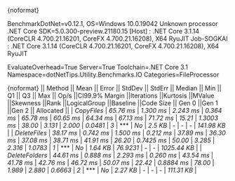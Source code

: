 {noformat}

BenchmarkDotNet=v0.12.1, OS=Windows 10.0.19042
Unknown processor
.NET Core SDK=5.0.300-preview.21180.15
  [Host]     : .NET Core 3.1.14 (CoreCLR 4.700.21.16201, CoreFX 4.700.21.16208), X64 RyuJIT
  Job-SOGKAI : .NET Core 3.1.14 (CoreCLR 4.700.21.16201, CoreFX 4.700.21.16208), X64 RyuJIT

EvaluateOverhead=True  Server=True  Toolchain=.NET Core 3.1  
Namespace=dotNetTips.Utility.Benchmarks.IO  Categories=FileProcessor  

{noformat}
||       Method ||    Mean ||   Error ||  StdDev ||  StdErr ||  Median ||     Min ||      Q1 ||      Q3 ||     Max || Op/s ||CI99.9% Margin ||Iterations ||Kurtosis ||MValue ||Skewness ||Rank ||LogicalGroup ||Baseline ||Code Size ||  Gen 0 ||Gen 1 ||Gen 2 || Allocated ||
|     *CopyFiles* | *65.76 ms* | *1.300 ms* | *2.243 ms* | *0.364 ms* | *65.78 ms* | *60.65 ms* | *64.34 ms* | *67.13 ms* | *71.72 ms* | *15.21* |      *1.3003 ms* |      *38.00* |    *3.131* |  *2.000* |   *0.0481* |    *3* |            *** |       *No* |    *2.5 KB* |       *-* |     *-* |     *-* |  *141.98 KB* |
|   *DeleteFiles* | *38.17 ms* | *0.742 ms* | *1.500 ms* | *0.212 ms* | *37.89 ms* | *36.30 ms* | *37.08 ms* | *38.71 ms* | *41.91 ms* | *26.20* |      *0.7425 ms* |      *50.00* |    *3.285* |  *2.316* |   *1.0783* |    *1* |            *** |       *No* |   *1.64 KB* | *76.9231* |     *-* |     *-* | *1025.44 KB* |
| *DeleteFolders* | *44.61 ms* | *0.888 ms* | *2.293 ms* | *0.260 ms* | *43.54 ms* | *41.78 ms* | *42.76 ms* | *46.72 ms* | *50.07 ms* | *22.42* |      *0.8884 ms* |      *78.00* |    *1.989* |  *2.880* |   *0.6663* |    *2* |            *** |       *No* |   *2.27 KB* |       *-* |     *-* |     *-* |  *111.31 KB* |
